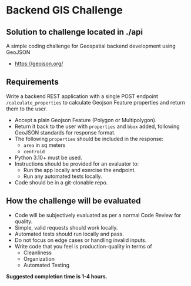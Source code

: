 # Backend GIS Challenge

## Solution to challenge located in ./api

A simple coding challenge for Geospatial backend development using GeoJSON

- https://geojson.org/

## Requirements

Write a backend REST application with a single POST endpoint `/calculate_properties` to calculate Geojson Feature properties and return them to the user.

- Accept a plain Geojson Feature (Polygon or Multipolygon).
- Return it back to the user with `properties` and `bbox` added, following GeoJSON standards for response format.
- The following `properties` should be included in the response:
  - `area` in sq meters
  - `centroid`
- Python 3.10+ must be used.
- Instructions should be provided for an evaluator to:
  - Run the app locally and exercise the endpoint.
  - Run any automated tests locally.
- Code should be in a git-clonable repo.

## How the challenge will be evaluated

- Code will be subjectively evaluated as per a normal Code Review for quality.
- Simple, valid requests should work locally.
- Automated tests should run locally and pass.
- Do not focus on edge cases or handling invalid inputs.
- Write code that you feel is production-quality in terms of
  - Cleanliness
  - Organization
  - Automated Testing

**Suggested completion time is 1-4 hours.**
